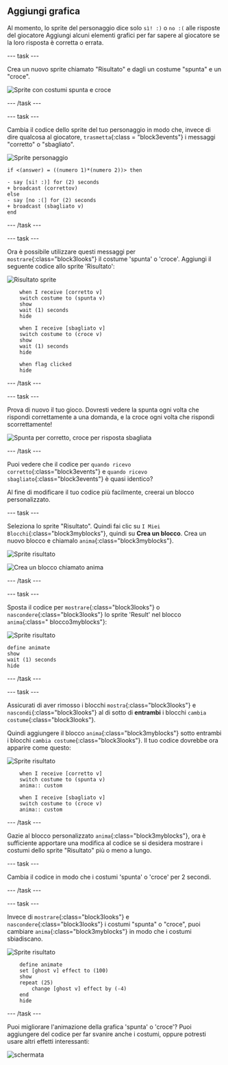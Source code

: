 ## Aggiungi grafica

Al momento, lo sprite del personaggio dice solo `sì! :)` o `no :(` alle risposte del giocatore Aggiungi alcuni elementi grafici per far sapere al giocatore se la loro risposta è corretta o errata.

--- task ---

Crea un nuovo sprite chiamato "Risultato" e dagli un costume "spunta" e un "croce".

![Sprite con costumi spunta e croce](images/brain-result.png)

--- /task ---

--- task ---

Cambia il codice dello sprite del tuo personaggio in modo che, invece di dire qualcosa al giocatore, `trasmetta`{:class = "block3events"} i messaggi "corretto" o "sbagliato".

![Sprite personaggio](images/giga-sprite.png)

```blocks3
if <(answer) = ((numero 1)*(numero 2))> then

- say [si! :)] for (2) seconds
+ broadcast (correttov)
else
- say [no :(] for (2) seconds
+ broadcast (sbagliato v)
end
```

--- /task ---

--- task ---

Ora è possibile utilizzare questi messaggi per `mostrare`{:class="block3looks"} il costume 'spunta' o 'croce'. Aggiungi il seguente codice allo sprite 'Risultato':

![Risultato sprite](images/result-sprite.png)

```blocks3
    when I receive [corretto v]
    switch costume to (spunta v)
    show
    wait (1) seconds
    hide

    when I receive [sbagliato v]
    switch costume to (croce v)
    show
    wait (1) seconds
    hide

    when flag clicked
    hide
```

--- /task ---

--- task ---

Prova di nuovo il tuo gioco. Dovresti vedere la spunta ogni volta che rispondi correttamente a una domanda, e la croce ogni volta che rispondi scorrettamente!

![Spunta per corretto, croce per risposta sbagliata](images/brain-test-answer.png)

--- /task ---

Puoi vedere che il codice per `quando ricevo corretto`{:class="block3events"} e `quando ricevo sbagliato`{:class="block3events"} è quasi identico?

Al fine di modificare il tuo codice più facilmente, creerai un blocco personalizzato.

--- task ---

Seleziona lo sprite "Risultato". Quindi fai clic su `I Miei Blocchi`{:class="block3myblocks"}, quindi su **Crea un blocco**. Crea un nuovo blocco e chiamalo `anima`{:class="block3myblocks"}.

![Sprite risultato](images/result-sprite.png)

![Crea un blocco chiamato anima](images/brain-animate-function.png)

--- /task ---

--- task ---

Sposta il codice per `mostrare`{:class="block3looks"} o `nascondere`{:class="block3looks"} lo sprite 'Result' nel blocco `anima`{:class=" blocco3myblocks"}:

![Sprite risultato](images/result-sprite.png)

```blocks3
define animate
show
wait (1) seconds
hide
```

--- /task ---

--- task ---

Assicurati di aver rimosso i blocchi `mostra`{:class="block3looks"} e `nascondi`{:class="block3looks"} al di sotto di **entrambi** i blocchi `cambia costume`{:class="block3looks"}.

Quindi aggiungere il blocco `anima`{:class="block3myblocks"} sotto entrambi i blocchi `cambia costume`{:class="block3looks"}. Il tuo codice dovrebbe ora apparire come questo:

![Sprite risultato](images/result-sprite.png)

```blocks3
    when I receive [corretto v]
    switch costume to (spunta v)
    anima:: custom

    when I receive [sbagliato v]
    switch costume to (croce v)
    anima:: custom
```

--- /task ---

Gazie al blocco personalizzato `anima`{:class="block3myblocks"}, ora è sufficiente apportare una modifica al codice se si desidera mostrare i costumi dello sprite "Risultato" più o meno a lungo.

--- task ---

Cambia il codice in modo che i costumi 'spunta' o 'croce' per 2 secondi.

--- /task ---

--- task ---

Invece di `mostrare`{:class="block3looks"} e `nascondere`{:class="block3looks"} i costumi "spunta" o "croce", puoi cambiare `anima`{:class="block3myblocks"} in modo che i costumi sbiadiscano.

![Sprite risultato](images/result-sprite.png)

```blocks3
    define animate
    set [ghost v] effect to (100)
    show
    repeat (25)
        change [ghost v] effect by (-4)
    end
    hide
```

--- /task ---

Puoi migliorare l'animazione della grafica 'spunta' o 'croce'? Puoi aggiungere del codice per far svanire anche i costumi, oppure potresti usare altri effetti interessanti:

![schermata](images/brain-effects.png)